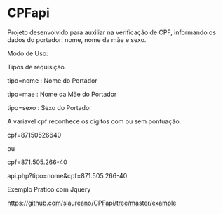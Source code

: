 # CPFapi


Projeto desenvolvido para auxiliar na verificação de CPF, informando os dados do portador:  nome, nome da mãe e sexo.

Modo de Uso:


Tipos de requisição.

tipo=nome      :    Nome do Portador

tipo=mae        :    Nome da Mãe do Portador

tipo=sexo       :    Sexo do Portador


A variavel cpf reconhece os digitos com ou sem pontuação.

cpf=87150526640

ou

cpf=871.505.266-40

api.php?tipo=nome&cpf=871.505.266-40


Exemplo Pratico com Jquery

https://github.com/slaureano/CPFapi/tree/master/example
